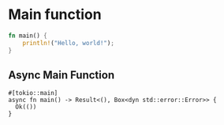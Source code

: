 # Main function

```rust
fn main() {
    println!("Hello, world!");
}
```

## Async Main Function

```rust,ignore
#[tokio::main]
async fn main() -> Result<(), Box<dyn std::error::Error>> {
  Ok(())
}
```
